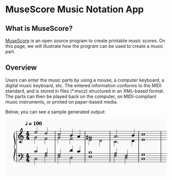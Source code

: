 # MuseScore Music Notation App

## What is MuseScore?

[MuseScore](https://www.musescore.com) is an open source program to create printable music scores. On this page, we will illustrate how the program can be used to create a music part.

## Overview

Users can enter the music parts by using a mouse, a computer keyboard, a digital music keyboard, etc. The entered information conforms to the MIDI standard, and is stored in files (*.mscz) structured in an XML-based format. The parts can then be played back on the computer, on MIDI-compliant music instruments, or printed on paper-based media.

Below, you can see a sample generated output:

![A sample score](score-sample.png)
